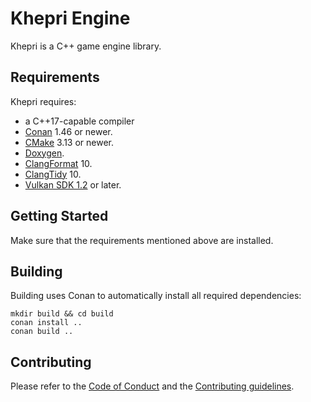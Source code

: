 # Khepri Engine

Khepri is a C++ game engine library.

## Requirements

Khepri requires:

* a C++17-capable compiler
* [Conan](https://conan.io/) 1.46 or newer.
* [CMake](https://cmake.org/) 3.13 or newer.
* [Doxygen](https://www.doxygen.nl/).
* [ClangFormat](https://clang.llvm.org/docs/ClangFormat.html) 10.
* [ClangTidy](https://clang.llvm.org/extra/clang-tidy/) 10.
* [Vulkan SDK 1.2](https://vulkan.lunarg.com/sdk/home) or later.

## Getting Started

Make sure that the requirements mentioned above are installed.

## Building

Building uses Conan to automatically install all required dependencies:
```
mkdir build && cd build
conan install ..
conan build ..
```

## Contributing
Please refer to the [Code of Conduct](CODE_OF_CONDUCT.md) and the [Contributing guidelines](CONTRIBUTING.md).
